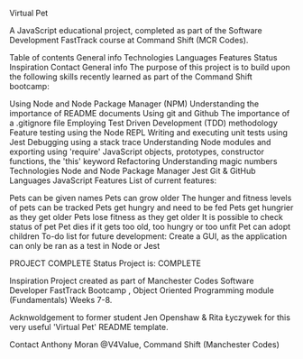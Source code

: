 Virtual Pet

A JavaScript educational project, completed as part of the Software Development FastTrack course at Command Shift (MCR Codes).

Table of contents
General info
Technologies
Languages
Features
Status
Inspiration
Contact
General info
The purpose of this project is to build upon the following skills recently learned as part of the Command Shift bootcamp:

Using Node and Node Package Manager (NPM)
Understanding the importance of README documents
Using git and Github
The importance of a .gitignore file
Employing Test Driven Development (TDD) methodology
Feature testing using the Node REPL
Writing and executing unit tests using Jest
Debugging using a stack trace
Understanding Node modules and exporting using 'require'
JavaScript objects, prototypes, constructor functions, the 'this' keyword
Refactoring
Understanding magic numbers
Technologies
Node and Node Package Manager
Jest
Git & GitHub
Languages
JavaScript
Features
List of current features:

Pets can be given names
Pets can grow older
The hunger and fitness levels of pets can be tracked
Pets get hungry and need to be fed
Pets get hungrier as they get older
Pets lose fitness as they get older
It is possible to check status of pet
Pet dies if it gets too old, too hungry or too unfit
Pet can adopt children
To-do list for future development:
Create a GUI, as the application can only be ran as a test in Node or Jest

PROJECT COMPLETE
Status
Project is: COMPLETE

Inspiration
Project created as part of Manchester Codes Software Developer FastTrack Bootcamp , Object Oriented Programming module (Fundamentals) Weeks 7-8.

Acknwoldgement to former student Jen Openshaw & Rita Łyczywek for this very useful 'Virtual Pet' README template.

Contact
Anthony Moran @V4Value, Command Shift (Manchester Codes)
